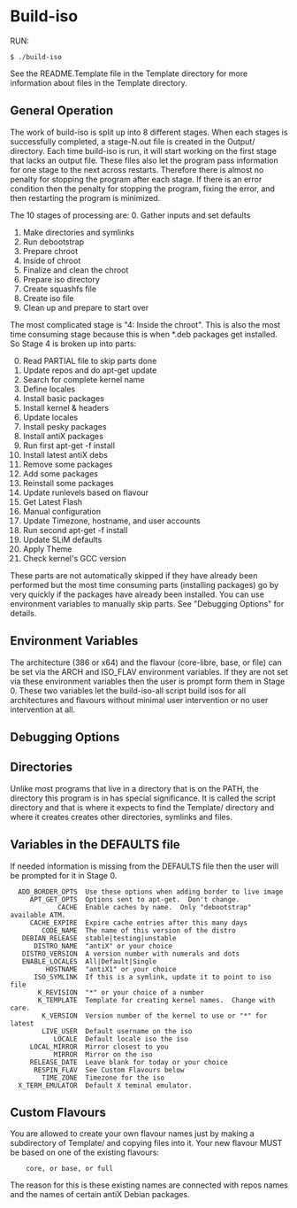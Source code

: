 # Build-iso
   
RUN:

    $ ./build-iso

See the README.Template file in the Template directory for more
information about files in the Template directory.


General Operation
-----------------
The work of build-iso is split up into 8 different stages.
When each stages is successfully completed, a stage-N.out file is
created in the Output/ directory.  Each time build-iso is
run, it will start working on the first stage that lacks an
output file.  These files also let the program pass information
for one stage to the next across restarts.  Therefore there is
almost no penalty for stopping the program after each stage.  If
there is an error condition then the penalty for stopping the
program, fixing the error, and then restarting the program is
minimized.

The 10 stages of processing are:
  0. Gather inputs and set defaults
  1. Make directories and symlinks
  2. Run debootstrap
  3. Prepare chroot
  4. Inside of chroot
  5. Finalize and clean the chroot
  6. Prepare iso directory
  7. Create squashfs file
  8. Create iso file
  9. Clean up and prepare to start over

The most complicated stage is "4: Inside the chroot".  This is
also the most time consuming stage because this is when *.deb
packages get installed.  So Stage 4 is broken up into parts:

  0. Read PARTIAL file to skip parts done
  1. Update repos and do apt-get update
  2. Search for complete kernel name
  3. Define locales
  4. Install basic packages
  5. Install kernel & headers
  6. Update locales
  7. Install pesky packages
  8. Install antiX packages
  9. Run first apt-get -f install
 10. Install latest antiX debs
 11. Remove some packages
 12. Add some packages
 13. Reinstall some packages
 14. Update runlevels based on flavour
 15. Get Latest Flash
 16. Manual configuration
 17. Update Timezone, hostname, and user accounts
 18. Run second apt-get -f install
 19. Update SLiM defaults
 20. Apply Theme
 21. Check kernel's GCC version

These parts are not automatically skipped if they have already
been performed but the most time consuming parts (installing
packages) go by very quickly if the packages have already been
installed.  You can use environment variables to manually skip
parts.  See "Debugging Options" for details.


Environment Variables
---------------------
The architecture (386 or x64) and the flavour (core-libre, base,
or file) can be set via the ARCH and ISO_FLAV environment
variables.  If they are not set via these environment variables
then the user is prompt form them in Stage 0.  These two
variables let the build-iso-all script build isos
for all architectures and flavours without minimal user
intervention or no user intervention at all.

Debugging Options
-----------------


Directories
-----------
Unlike most programs that live in a directory that is on the
PATH, the directory this program is in has special significance.
It is called the script directory and that is where it expects
to find the Template/ directory and where it creates creates
other directories, symlinks and files.

Variables in the DEFAULTS file
------------------------------
If needed information is missing from the DEFAULTS file then
the user will be prompted for it in Stage 0.

```
  ADD_BORDER_OPTS  Use these options when adding border to live image
     APT_GET_OPTS  Options sent to apt-get.  Don't change.
            CACHE  Enable caches by name.  Only "debootstrap" available ATM.
     CACHE_EXPIRE  Expire cache entries after this many days
        CODE_NAME  The name of this version of the distro
   DEBIAN_RELEASE  stable|testing|unstable
      DISTRO_NAME  "antiX" or your choice
   DISTRO_VERSION  A version number with numerals and dots
   ENABLE_LOCALES  All|Default|Single
         HOSTNAME  "antiX1" or your choice
      ISO_SYMLINK  If this is a symlink, update it to point to iso file
       K_REVISION  "*" or your choice of a number
       K_TEMPLATE  Template for creating kernel names.  Change with care.
        K_VERSION  Version number of the kernel to use or "*" for latest
        LIVE_USER  Default username on the iso
           LOCALE  Default locale iso the iso
     LOCAL_MIRROR  Mirror closest to you
           MIRROR  Mirror on the iso
     RELEASE_DATE  Leave blank for today or your choice
      RESPIN_FLAV  See Custom Flavours below
        TIME_ZONE  Timezone for the iso
  X_TERM_EMULATOR  Default X teminal emulator.
```

Custom Flavours
---------------
You are allowed to create your own flavour names just by making
a subdirectory of Template/ and copying files into it.  Your
new flavour MUST be based on one of the existing flavours:

```
    core, or base, or full
```

The reason for this is these existing names are connected with
repos names and the names of certain antiX Debian packages.
